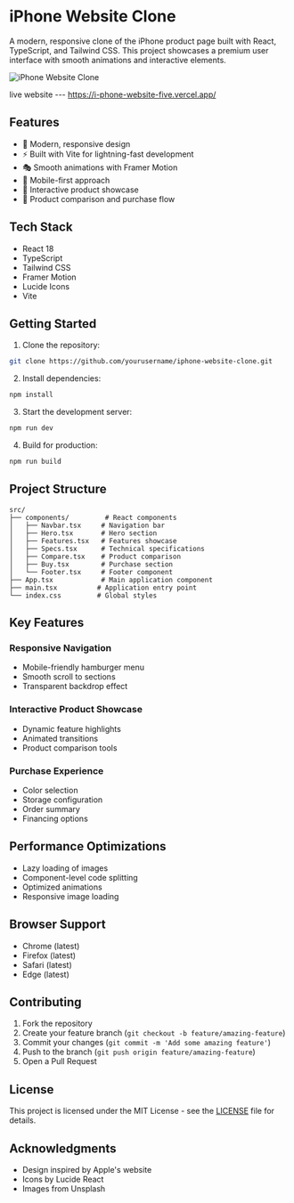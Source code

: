 # iPhone Website Clone

A modern, responsive clone of the iPhone product page built with React, TypeScript, and Tailwind CSS. This project showcases a premium user interface with smooth animations and interactive elements.

![iPhone Website Clone](https://images.unsplash.com/photo-1592750475338-74b7b21085ab?auto=format&fit=crop&q=80&w=1200)

live website --- https://i-phone-website-five.vercel.app/

## Features

- 🎨 Modern, responsive design
- ⚡ Built with Vite for lightning-fast development
- 🎭 Smooth animations with Framer Motion
- 📱 Mobile-first approach
- 🎯 Interactive product showcase
- 🛒 Product comparison and purchase flow

## Tech Stack

- React 18
- TypeScript
- Tailwind CSS
- Framer Motion
- Lucide Icons
- Vite

## Getting Started

1. Clone the repository:
```bash
git clone https://github.com/yourusername/iphone-website-clone.git
```

2. Install dependencies:
```bash
npm install
```

3. Start the development server:
```bash
npm run dev
```

4. Build for production:
```bash
npm run build
```

## Project Structure

```
src/
├── components/         # React components
│   ├── Navbar.tsx     # Navigation bar
│   ├── Hero.tsx       # Hero section
│   ├── Features.tsx   # Features showcase
│   ├── Specs.tsx      # Technical specifications
│   ├── Compare.tsx    # Product comparison
│   ├── Buy.tsx        # Purchase section
│   └── Footer.tsx     # Footer component
├── App.tsx            # Main application component
├── main.tsx          # Application entry point
└── index.css         # Global styles
```

## Key Features

### Responsive Navigation
- Mobile-friendly hamburger menu
- Smooth scroll to sections
- Transparent backdrop effect

### Interactive Product Showcase
- Dynamic feature highlights
- Animated transitions
- Product comparison tools

### Purchase Experience
- Color selection
- Storage configuration
- Order summary
- Financing options

## Performance Optimizations

- Lazy loading of images
- Component-level code splitting
- Optimized animations
- Responsive image loading

## Browser Support

- Chrome (latest)
- Firefox (latest)
- Safari (latest)
- Edge (latest)

## Contributing

1. Fork the repository
2. Create your feature branch (`git checkout -b feature/amazing-feature`)
3. Commit your changes (`git commit -m 'Add some amazing feature'`)
4. Push to the branch (`git push origin feature/amazing-feature`)
5. Open a Pull Request

## License

This project is licensed under the MIT License - see the [LICENSE](LICENSE) file for details.

## Acknowledgments

- Design inspired by Apple's website
- Icons by Lucide React
- Images from Unsplash
